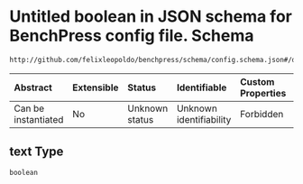 # Untitled boolean in JSON schema for BenchPress config file. Schema

```txt
http://github.com/felixleopoldo/benchpress/schema/config.schema.json#/definitions/roc/properties/text
```



| Abstract            | Extensible | Status         | Identifiable            | Custom Properties | Additional Properties | Access Restrictions | Defined In                                                       |
| :------------------ | :--------- | :------------- | :---------------------- | :---------------- | :-------------------- | :------------------ | :--------------------------------------------------------------- |
| Can be instantiated | No         | Unknown status | Unknown identifiability | Forbidden         | Allowed               | none                | [config.schema.json*](config.schema.json "open original schema") |

## text Type

`boolean`
